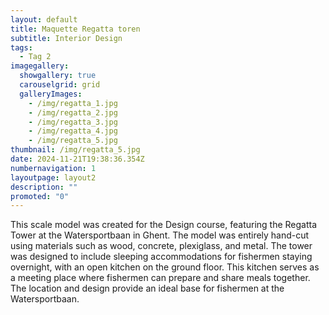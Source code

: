 ```yaml
---
layout: default
title: Maquette Regatta toren
subtitle: Interior Design
tags:
  - Tag 2
imagegallery:
  showgallery: true
  carouselgrid: grid
  galleryImages:
    - /img/regatta_1.jpg
    - /img/regatta_2.jpg
    - /img/regatta_3.jpg
    - /img/regatta_4.jpg
    - /img/regatta_5.jpg
thumbnail: /img/regatta_5.jpg
date: 2024-11-21T19:38:36.354Z
numbernavigation: 1
layoutpage: layout2
description: ""
promoted: "0"
---
```

This scale model was created for the Design course, featuring the Regatta Tower at the Watersportbaan in Ghent. The model was entirely hand-cut using materials such as wood, concrete, plexiglass, and metal. The tower was designed to include sleeping accommodations for fishermen staying overnight, with an open kitchen on the ground floor. This kitchen serves as a meeting place where fishermen can prepare and share meals together. The location and design provide an ideal base for fishermen at the Watersportbaan.